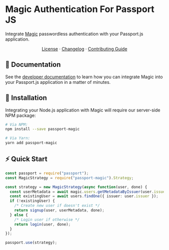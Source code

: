 # Magic Authentication For Passport JS

Integrate [Magic](https://magic.link) passwordless authentication with your Passport.js application.

<p align="center">
  <a href="./LICENSE">License</a> ·
  <a href="./CHANGELOG.md">Changelog</a> ·
  <a href="./CONTRIBUTING.md">Contributing Guide</a>
</p>

## 📖 Documentation

See the [developer documentation](https://docs.magic.link/tutorials/full-stack-node-js) to learn how you can integrate Magic into your Passport.js application in a matter of minutes.

## 🔗 Installation

Integrating your Node.js application with Magic will require our server-side NPM package:

```bash
# Via NPM:
npm install --save passport-magic

# Via Yarn:
yarn add passport-magic
```

## ⚡️ Quick Start

```ts
const passport = require("passport");
const MagicStrategy = require("passport-magic").Strategy;

const strategy = new MagicStrategy(async function(user, done) {
  const userMetadata = await magic.users.getMetadataByIssuer(user.issuer);
  const existingUser = await users.findOne({ issuer: user.issuer });
  if (!existingUser) {
    /* Create new user if doesn't exist */
    return signup(user, userMetadata, done);
  } else {
    /* Login user if otherwise */
    return login(user, done);
  }
});

passport.use(strategy);
```

